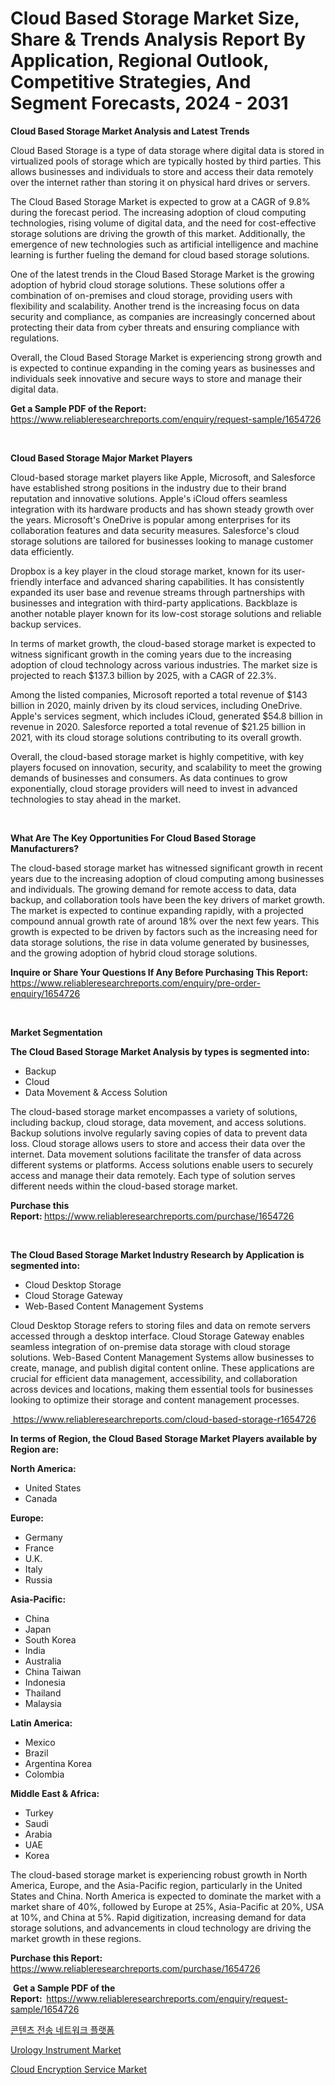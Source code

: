 <p><h1>Cloud Based Storage Market Size, Share & Trends Analysis Report By Application, Regional Outlook, Competitive Strategies, And Segment Forecasts, 2024 - 2031</h1></p><p><strong>Cloud Based Storage Market Analysis and Latest Trends</strong></p>
<p><p>Cloud Based Storage is a type of data storage where digital data is stored in virtualized pools of storage which are typically hosted by third parties. This allows businesses and individuals to store and access their data remotely over the internet rather than storing it on physical hard drives or servers. </p><p>The Cloud Based Storage Market is expected to grow at a CAGR of 9.8% during the forecast period. The increasing adoption of cloud computing technologies, rising volume of digital data, and the need for cost-effective storage solutions are driving the growth of this market. Additionally, the emergence of new technologies such as artificial intelligence and machine learning is further fueling the demand for cloud based storage solutions.</p><p>One of the latest trends in the Cloud Based Storage Market is the growing adoption of hybrid cloud storage solutions. These solutions offer a combination of on-premises and cloud storage, providing users with flexibility and scalability. Another trend is the increasing focus on data security and compliance, as companies are increasingly concerned about protecting their data from cyber threats and ensuring compliance with regulations.</p><p>Overall, the Cloud Based Storage Market is experiencing strong growth and is expected to continue expanding in the coming years as businesses and individuals seek innovative and secure ways to store and manage their digital data.</p></p>
<p><strong>Get a Sample PDF of the Report:&nbsp;</strong> <a href="https://www.reliableresearchreports.com/enquiry/request-sample/1654726">https://www.reliableresearchreports.com/enquiry/request-sample/1654726</a></p>
<p>&nbsp;</p>
<p><strong>Cloud Based Storage Major Market Players</strong></p>
<p><p>Cloud-based storage market players like Apple, Microsoft, and Salesforce have established strong positions in the industry due to their brand reputation and innovative solutions. Apple's iCloud offers seamless integration with its hardware products and has shown steady growth over the years. Microsoft's OneDrive is popular among enterprises for its collaboration features and data security measures. Salesforce's cloud storage solutions are tailored for businesses looking to manage customer data efficiently.</p><p>Dropbox is a key player in the cloud storage market, known for its user-friendly interface and advanced sharing capabilities. It has consistently expanded its user base and revenue streams through partnerships with businesses and integration with third-party applications. Backblaze is another notable player known for its low-cost storage solutions and reliable backup services.</p><p>In terms of market growth, the cloud-based storage market is expected to witness significant growth in the coming years due to the increasing adoption of cloud technology across various industries. The market size is projected to reach $137.3 billion by 2025, with a CAGR of 22.3%.</p><p>Among the listed companies, Microsoft reported a total revenue of $143 billion in 2020, mainly driven by its cloud services, including OneDrive. Apple's services segment, which includes iCloud, generated $54.8 billion in revenue in 2020. Salesforce reported a total revenue of $21.25 billion in 2021, with its cloud storage solutions contributing to its overall growth.</p><p>Overall, the cloud-based storage market is highly competitive, with key players focused on innovation, security, and scalability to meet the growing demands of businesses and consumers. As data continues to grow exponentially, cloud storage providers will need to invest in advanced technologies to stay ahead in the market.</p></p>
<p>&nbsp;</p>
<p><strong>What Are The Key Opportunities For Cloud Based Storage Manufacturers?</strong></p>
<p><p>The cloud-based storage market has witnessed significant growth in recent years due to the increasing adoption of cloud computing among businesses and individuals. The growing demand for remote access to data, data backup, and collaboration tools have been the key drivers of market growth. The market is expected to continue expanding rapidly, with a projected compound annual growth rate of around 18% over the next few years. This growth is expected to be driven by factors such as the increasing need for data storage solutions, the rise in data volume generated by businesses, and the growing adoption of hybrid cloud storage solutions.</p></p>
<p><strong>Inquire or Share Your Questions If Any Before Purchasing This Report:</strong> <a href="https://www.reliableresearchreports.com/enquiry/pre-order-enquiry/1654726">https://www.reliableresearchreports.com/enquiry/pre-order-enquiry/1654726</a></p>
<p>&nbsp;</p>
<p><strong>Market Segmentation</strong></p>
<p><strong>The Cloud Based Storage Market Analysis by types is segmented into:</strong></p>
<p><ul><li>Backup</li><li>Cloud</li><li>Data Movement & Access Solution</li></ul></p>
<p><p>The cloud-based storage market encompasses a variety of solutions, including backup, cloud storage, data movement, and access solutions. Backup solutions involve regularly saving copies of data to prevent data loss. Cloud storage allows users to store and access their data over the internet. Data movement solutions facilitate the transfer of data across different systems or platforms. Access solutions enable users to securely access and manage their data remotely. Each type of solution serves different needs within the cloud-based storage market.</p></p>
<p><strong>Purchase this Report:&nbsp;</strong><a href="https://www.reliableresearchreports.com/purchase/1654726">https://www.reliableresearchreports.com/purchase/1654726</a></p>
<p>&nbsp;</p>
<p><strong>The Cloud Based Storage Market Industry Research by Application is segmented into:</strong></p>
<p><ul><li>Cloud Desktop Storage</li><li>Cloud Storage Gateway</li><li>Web-Based Content Management Systems</li></ul></p>
<p><p>Cloud Desktop Storage refers to storing files and data on remote servers accessed through a desktop interface. Cloud Storage Gateway enables seamless integration of on-premise data storage with cloud storage solutions. Web-Based Content Management Systems allow businesses to create, manage, and publish digital content online. These applications are crucial for efficient data management, accessibility, and collaboration across devices and locations, making them essential tools for businesses looking to optimize their storage and content management processes.</p></p>
<p><a href="https://www.reliableresearchreports.com/cloud-based-storage-r1654726">&nbsp;https://www.reliableresearchreports.com/cloud-based-storage-r1654726</a></p>
<p><strong>In terms of Region, the Cloud Based Storage Market Players available by Region are:</strong></p>
<p>
    <p> <strong> North America: </strong>
        <ul>
            <li>United States</li>
            <li>Canada</li>
        </ul>
        </p> 
    <p> <strong> Europe: </strong>
        <ul>
            <li>Germany</li>
            <li>France</li>
            <li>U.K.</li>
            <li>Italy</li>
            <li>Russia</li>
        </ul>
        </p> 
    <p> <strong> Asia-Pacific: </strong>
        <ul>
            <li>China</li>
            <li>Japan</li>
            <li>South Korea</li>
            <li>India</li>
            <li>Australia</li>
            <li>China Taiwan</li>
            <li>Indonesia</li>
            <li>Thailand</li>
            <li>Malaysia</li>
        </ul>
        </p> 
    <p> <strong> Latin America: </strong>
        <ul>
            <li>Mexico</li>
            <li>Brazil</li>
            <li>Argentina Korea</li>
            <li>Colombia</li>
        </ul>
        </p> 
    <p> <strong> Middle East & Africa: </strong>
        <ul>
            <li>Turkey</li>
            <li>Saudi</li>
            <li>Arabia</li>
            <li>UAE</li>
            <li>Korea</li>
        </ul>
    </p>
    </p>
<p><p>The cloud-based storage market is experiencing robust growth in North America, Europe, and the Asia-Pacific region, particularly in the United States and China. North America is expected to dominate the market with a market share of 40%, followed by Europe at 25%, Asia-Pacific at 20%, USA at 10%, and China at 5%. Rapid digitization, increasing demand for data storage solutions, and advancements in cloud technology are driving the market growth in these regions.</p></p>
<p><strong>Purchase this Report: </strong><a href="https://www.reliableresearchreports.com/purchase/1654726">https://www.reliableresearchreports.com/purchase/1654726</a></p>
<p>&nbsp;<strong>Get a Sample PDF of the Report:&nbsp;&nbsp;</strong><a href="https://www.reliableresearchreports.com/enquiry/request-sample/1654726">https://www.reliableresearchreports.com/enquiry/request-sample/1654726</a></p>
<p><strong></strong></p>
<p><p><a href="https://medium.com/@josefarice/%EC%BD%98%ED%85%90%EC%B8%A0-%EC%A0%84%EC%86%A1-%EB%84%A4%ED%8A%B8%EC%9B%8C%ED%81%AC-%ED%94%8C%EB%9E%AB%ED%8F%BC-%EC%8B%9C%EC%9E%A5-%EA%B7%9C%EB%AA%A8-%EB%B0%8F-%EC%8B%9C%EC%9E%A5-%EB%8F%99%ED%96%A5-%EC%82%B0%EC%97%85-%EA%B0%9C%EC%9A%94-%EC%A0%84%EB%B0%98%EC%A0%81%EC%9D%B8-%EB%82%B4%EC%9A%A9-2024%EB%85%84%EB%B6%80%ED%84%B0-2031%EB%85%84%EA%B9%8C%EC%A7%80-1f7735862a5b">콘텐츠 전송 네트워크 플랫폼</a></p><p><a href="https://www.linkedin.com/pulse/urology-instrument-market-size-reveals-best-marketing-channels-8ozcc">Urology Instrument Market</a></p><p><a href="https://www.linkedin.com/pulse/cloud-encryption-service-market-analysis-its-cagr-segmentation-ijsze">Cloud Encryption Service Market</a></p></p>